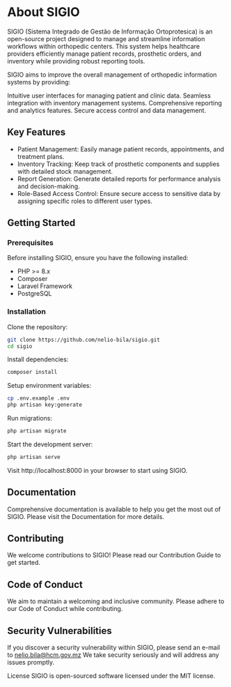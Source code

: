 # About SIGIO
SIGIO (Sistema Integrado de Gestão de Informação Ortoprotesica) is an open-source project designed to manage and streamline information workflows within orthopedic centers. This system helps healthcare providers efficiently manage patient records, prosthetic orders, and inventory while providing robust reporting tools.

SIGIO aims to improve the overall management of orthopedic information systems by providing:

Intuitive user interfaces for managing patient and clinic data.
Seamless integration with inventory management systems.
Comprehensive reporting and analytics features.
Secure access control and data management.

## Key Features
- Patient Management: Easily manage patient records, appointments, and treatment plans.
- Inventory Tracking: Keep track of prosthetic components and supplies with detailed stock management.
- Report Generation: Generate detailed reports for performance analysis and decision-making.
- Role-Based Access Control: Ensure secure access to sensitive data by assigning specific roles to different user types.

## Getting Started
### Prerequisites
Before installing SIGIO, ensure you have the following installed:

- PHP >= 8.x
- Composer
- Laravel Framework
- PostgreSQL

### Installation
Clone the repository:

```bash
git clone https://github.com/nelio-bila/sigio.git
cd sigio
```

Install dependencies:
```bash
composer install
```

Setup environment variables:
```bash
cp .env.example .env
php artisan key:generate
```

Run migrations:
```bash
php artisan migrate
```

Start the development server:
```bash
php artisan serve
```

Visit http://localhost:8000 in your browser to start using SIGIO.

## Documentation
Comprehensive documentation is available to help you get the most out of SIGIO. Please visit the Documentation for more details.

## Contributing
We welcome contributions to SIGIO! Please read our Contribution Guide to get started.

## Code of Conduct
We aim to maintain a welcoming and inclusive community. Please adhere to our Code of Conduct while contributing.

## Security Vulnerabilities
If you discover a security vulnerability within SIGIO, please send an e-mail to nelio.bila@hcm.gov.mz We take security seriously and will address any issues promptly.

License
SIGIO is open-sourced software licensed under the MIT license.
